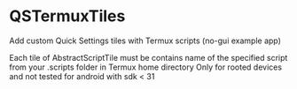 # QSTermuxTiles
Add custom Quick Settings tiles with Termux scripts (no-gui example app)

Each tile of AbstractScriptTile must be contains name of the specified script from your .scripts folder in Termux home directory
Only for rooted devices and not tested for android with sdk < 31
